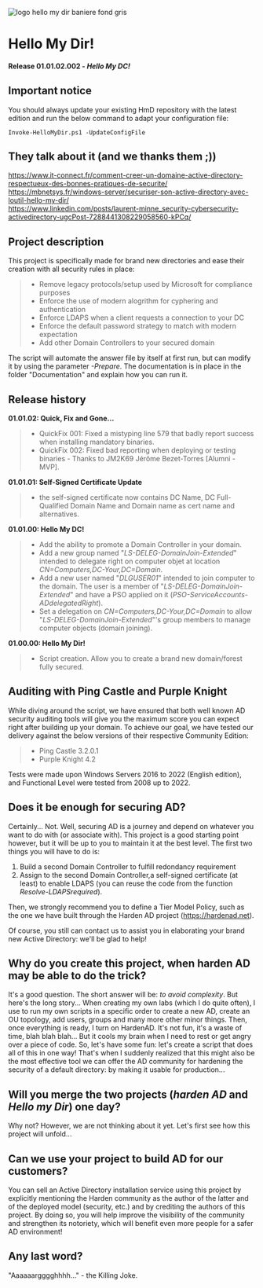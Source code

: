 ![logo hello my dir baniere fond gris](https://github.com/user-attachments/assets/83c3f729-8adc-4084-9765-51318256cbb6)

# Hello My Dir!
#### Release 01.01.02.002 - *Hello My DC!*

## Important notice  
You should always update your existing HmD repository with the latest edition and run the below command to adapt your configuration file:
```PS
Invoke-HelloMyDir.ps1 -UpdateConfigFile
```  

## They talk about it (and we thanks them ;))
https://www.it-connect.fr/comment-creer-un-domaine-active-directory-respectueux-des-bonnes-pratiques-de-securite/  
https://mbnetsys.fr/windows-server/securiser-son-active-directory-avec-loutil-hello-my-dir/  
https://www.linkedin.com/posts/laurent-minne_security-cybersecurity-activedirectory-ugcPost-7288441308229058560-kPCq/  


## Project description  
This project is specifically made for brand new directories and ease their creation with all security rules in place:
> - Remove legacy protocols/setup used by Microsoft for compliance purposes
> - Enforce the use of modern alogrithm for cyphering and authentication
> - Enforce LDAPS when a client requests a connection to your DC 
> - Enforce the default password strategy to match with modern expectation
> - Add other Domain Controllers to your secured domain

The script will automate the answer file by itself at first run, but can modify it by using the parameter *-Prepare*.
The documentation is in place in the folder "Documentation" and explain how you can run it.

## Release history
**01.01.02: Quick, Fix and Gone...**
> - QuickFix 001: Fixed a mistyping line 579 that badly report success when installing mandatory binaries.  
> - QuickFix 002: Fixed bad reporting when deploying or testing binaries - Thanks to JM2K69 Jérôme Bezet-Torres [Alumni - MVP].  

**01.01.01: Self-Signed Certificate Update**
> - the self-signed certificate now contains DC Name, DC Full-Qualified Domain Name and Domain name as cert name and alternatives.

**01.01.00: Hello My DC!**  
> - Add the ability to promote a Domain Controller in your domain.
> - Add a new group named "*LS-DELEG-DomainJoin-Extended*" intended to delegate right on computer objet at location *CN=Computers,DC-Your,DC=Domain*.
> - Add a  new user named "*DLGUSER01*" intended to join computer to the domain. The user is a member of "*LS-DELEG-DomainJoin-Extended*" and have a PSO applied on it (*PSO-ServiceAccounts-ADdelegatedRight*).
> - Set a delegation on *CN=Computers,DC-Your,DC=Domain* to allow "*LS-DELEG-DomainJoin-Extended*"'s group members to manage computer objects (domain joining).

**01.00.00: Hello My Dir!**  
> - Script creation. Allow you to create a brand new domain/forest fully secured.

## Auditing with Ping Castle and Purple Knight
While diving around the script, we have ensured that both well known AD security auditing tools will give you the maximum score you can expect right after building up your domain. 
To achieve our goal, we have tested our delivery against the below versions of their respective Community Edition:
> - Ping Castle 3.2.0.1
> - Purple Knight 4.2 

Tests were made upon Windows Servers 2016 to 2022 (English edition), and Functional Level were tested from 2008 up to 2022.

## Does it be enough for securing AD?
Certainly... Not. Well, securing AD is a journey and depend on whatever you want to do with (or associate with). 
This project is a good starting point however, but it will be up to you to maintain it at the best level.
The first two things you will have to do is:
1. Build a second Domain Controller to fulfill redondancy requirement
2. Assign to the second Domain Controller,a self-signed certificate (at least) to enable LDAPS (you can reuse the code from the function *Resolve-LDAPSrequired*). 

Then, we strongly recommend you to define a Tier Model Policy, such as the one we have built through the Harden AD project (https://hardenad.net).

Of course, you still can contact us to assist you in elaborating your brand new Active Directory: we'll be glad to help!

## Why do you create this project, when harden AD may be able to do the trick?
It's a good question. The short answer will be: *to avoid complexity*. But here's the long story...
When creating my own labs (which I do quite often), I use to run my own scripts in a specific order to create a new AD, create an OU topology, add users, groups and many more other minor things. 
Then, once everything is ready, I turn on HardenAD. It's not fun, it's a waste of time, blah blah blah... But it cools my brain when I need to rest or get angry over a piece of code.
So, let's have some fun: let's create a script that does all of this in one way! 
That's when I suddenly realized that this might also be the most effective tool we can offer the AD community for hardening the security of a default directory: by making it usable for production...

## Will you merge the two projects (*harden AD* and *Hello my Dir*) one day?
Why not? However, we are not thinking about it yet. Let's first see how this project will unfold...

## Can we use your project to build AD for our customers?
You can sell an Active Directory installation service using this project by explicitly mentioning the Harden community as the author of the latter and of the deployed model (security, etc.) and by crediting the authors of this project. By doing so, you will help improve the visibility of the community and strengthen its notoriety, which will benefit even more people for a safer AD environment!

## Any last word?
"Aaaaaargggghhhh..." - the Killing Joke.
